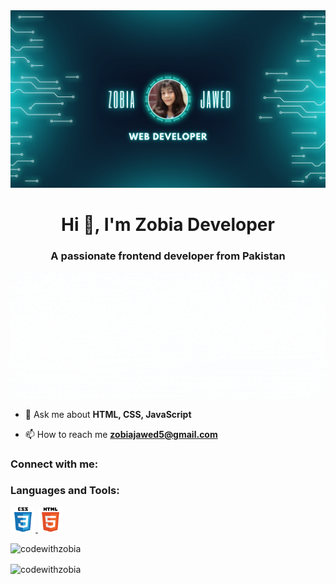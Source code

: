 
<img src="https://github.com/codewithzobia/codewithzobia/blob/15088af425c2a398e43c87c2a2b4fef7a4e7ad6f/Neon%20Green%20Gaming%20Channel%20YouTube%20Banner.png" alt="banner">

<h1 align="center">Hi 👋, I'm Zobia Developer</h1>
<h3 align="center">A passionate frontend developer from Pakistan</h3>

<p align="center"> <img src="animated-post.gif" alt="animated-coding" /> </p>

- 💬 Ask me about **HTML, CSS, JavaScript**

- 📫 How to reach me **zobiajawed5@gmail.com**


<h3 align="left">Connect with me:</h3>
<p align="left">
</p>

<h3 align="left">Languages and Tools:</h3>
<p align="left"> <a href="https://www.w3schools.com/css/" target="_blank" rel="noreferrer"> <img src="https://raw.githubusercontent.com/devicons/devicon/master/icons/css3/css3-original-wordmark.svg" alt="css3" width="40" height="40"/> </a> <a href="https://www.w3.org/html/" target="_blank" rel="noreferrer"> <img src="https://raw.githubusercontent.com/devicons/devicon/master/icons/html5/html5-original-wordmark.svg" alt="html5" width="40" height="40"/> </a> </p>

<p><img align="center" src="https://github-readme-stats.vercel.app/api/top-langs?username=codewithzobia&show_icons=true&locale=en&layout=compact" alt="codewithzobia" /></p>

<p><img align="center" src="https://github-readme-streak-stats.herokuapp.com/?user=codewithzobia&" alt="codewithzobia" /></p>


